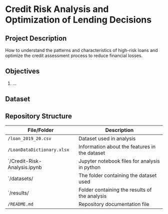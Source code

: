 # Credit Risk Analysis and Optimization of Lending Decisions

## Project Description
How to understand the patterns and characteristics of high-risk loans and optimize the credit assessment process to reduce financial losses.

## Objectives
1. ... 


## Dataset

## Repository Structure
| File/Folder                  | Description                                   |
|------------------------------|-----------------------------------------------|
| `/loan_2019_20.csv`          | Dataset used in analysis                      |
| `/LoanDataDictionary.xlsx`   | Information about the features in the dataset |
| `/Credit-Risk-Analysis.ipynb | Jupyter notebook files for analysis in python |
| `/datasets/                  | The folder containing the dataset used        |
| `/results/                   | Folder containing the results of the analysis |
| `/README.md`                 | Repository documentation file                 |
